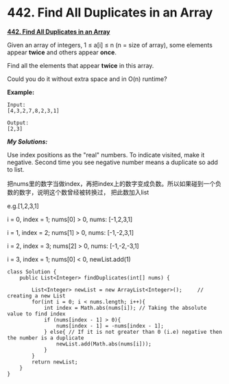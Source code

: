 # 442. Find All Duplicates in an Array

[ **442. Find All Duplicates in an Array**](https://leetcode.com/problems/find-all-duplicates-in-an-array/description/)

Given an array of integers, 1 ≤ a\[i\] ≤ n \(n = size of array\), some elements appear **twice** and others appear **once**.

Find all the elements that appear **twice** in this array.

Could you do it without extra space and in O\(n\) runtime?

**Example:**

```text
Input:
[4,3,2,7,8,2,3,1]

Output:
[2,3]
```

_**My Solutions:**_

Use index positions as the "real" numbers. To indicate visited, make it negative. Second time you see negative number means a duplicate so add to list.

把nums里的数字当做index，再把index上的数字变成负数。所以如果碰到一个负数的数字，说明这个数曾经被转换过， 把此数加入list

e.g.\[1,2,3,1\]

i = 0, index = 1; nums\[0\] &gt; 0, nums: \[-1,2,3,1\]

i = 1, index = 2; nums\[1\] &gt; 0, nums: \[-1,-2,3,1\]

i = 2, index = 3; nums\[2\] &gt; 0, nums: \[-1,-2,-3,1\]

i = 3, index = 1; nums\[0\] &lt; 0, newList.add\(1\)  


```text
class Solution {
    public List<Integer> findDuplicates(int[] nums) {
        
        List<Integer> newList = new ArrayList<Integer>();     // creating a new List
        for(int i = 0; i < nums.length; i++){  
            int index = Math.abs(nums[i]); // Taking the absolute value to find index
            if (nums[index - 1] > 0){ 
                nums[index - 1] = -nums[index - 1];
            } else{ // If it is not greater than 0 (i.e) negative then the number is a duplicate
                newList.add(Math.abs(nums[i])); 
            }
        }
        return newList;
    }
}
```



